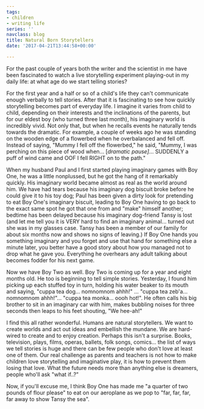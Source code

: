 ```yaml
---
tags:
- children
- writing life
series: ''
navclass: blog
title: Natural Born Storytellers
date: '2017-04-21T13:44:58+00:00'

---
```



For the past couple of years both the writer and the scientist in me have been fascinated to watch a live storytelling experiment playing-out in my daily life: at what age do we start telling stories?


For the first year and a half or so of a child's life they can't communicate enough verbally to tell stories. After that it is fascinating to see how quickly storytelling becomes part of everyday life. I imagine it varies from child to child, depending on their interests and the inclinations of the parents, but for our eldest boy (who turned three last month), his imaginary world is incredibly vivid. Not only that, but when he recalls events he naturally tends towards the dramatic. For example, a couple of weeks ago he was standing on the wooden edge of a flowerbed when he overbalanced and fell off. Instead of saying, "Mummy I fell off the flowerbed," he said, "Mummy, I was perching on this piece of wood when... [*dramatic pause]*... SUDDENLY a puff of wind came and OOF I fell RIGHT on to the path."
<!--more-->




When my husband Paul and I first started playing imaginary games with Boy One, he was a little nonplussed, but he got the hang of it remarkably quickly. His imaginary world became almost as real as the world around him. We have had tears because his imaginary dog biscuit broke before he could give it to his toy dog; Paul has been given a dirty look for pretending to eat Boy One's imaginary biscuit, leading to Boy One having to go back to the exact same spot he got that one from and "make" himself another; bedtime has been delayed because his imaginary dog-friend Tansy is lost (and let me tell you it is VERY hard to find an imaginary animal... turned out she was in my glasses case. Tansy has been a member of our family for about six months now and shows no signs of leaving.) If Boy One hands you something imaginary and you forget and use that hand for something else a minute later, you better have a good story about how you managed not to drop what he gave you. Everything he overhears any adult talking about becomes fodder for his next game.


Now we have Boy Two as well. Boy Two is coming up for a year and eight months old. He too is beginning to tell simple stories. Yesterday, I found him picking up each stuffed toy in turn, holding his water beaker to its mouth and saying, "cuppa tea dog... nomnomnom ahhh!" ... "cuppa tea zeb'a... nomnomnom ahhh!"... "cuppa tea monka... oooh hot!". He often calls his big brother to sit in an imaginary car with him, makes bubbling noises for three seconds then leaps to his feet shouting, "We hee-ah!"


I find this all rather wonderful. Humans are natural storytellers. We want to create worlds and act out ideas and embellish the mundane. We are hard-wired to create and to enjoy creation. Perhaps this isn't a surprise. Books, television, plays, films, operas, ballets, folk songs, comics... the list of ways we tell stories is huge and there can be few people who don't love at least one of them. Our real challenge as parents and teachers is not how to make children love storytelling and imaginative play, it is how to prevent them losing that love. What the future needs more than anything else is dreamers, people who'll ask "what if..?"



Now, if you'll excuse me, I think Boy One has made me "a quarter of two pounds of flour please" to eat on our aeroplane as we pop to "far, far, far, far away to show Tansy the sea".